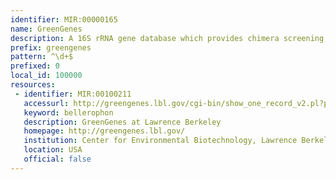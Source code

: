 ```yaml
---
identifier: MIR:00000165
name: GreenGenes
description: A 16S rRNA gene database which provides chimera screening, standard alignment, and taxonomic classification using multiple published taxonomies.
prefix: greengenes
pattern: ^\d+$
prefixed: 0
local_id: 100000
resources:
 - identifier: MIR:00100211
   accessurl: http://greengenes.lbl.gov/cgi-bin/show_one_record_v2.pl?prokMSA_id=${lid}
   keyword: bellerophon
   description: GreenGenes at Lawrence Berkeley
   homepage: http://greengenes.lbl.gov/
   institution: Center for Environmental Biotechnology, Lawrence Berkeley National Laboratory, California
   location: USA
   official: false
---
```

